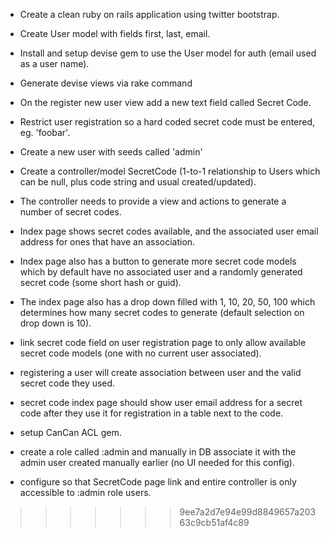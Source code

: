 
* Create a clean ruby on rails application using twitter bootstrap.

* Create User model with fields first, last, email.

* Install and setup devise gem to use the User model for auth (email used as a user name).

* Generate devise views via rake command

* On the register new user view add a new text field called Secret Code.

* Restrict user registration so a hard coded secret code must be entered, eg. 'foobar'.

* Create a new user with seeds called 'admin'

* Create a controller/model SecretCode (1-to-1 relationship to Users which can be null, plus code string and usual created/updated).

* The controller needs to provide a view and actions to generate a number of secret codes.

* Index page shows secret codes available, and the associated user email address for ones that have an association.

* Index page also has a button to generate more secret code models which by default have no associated user and a randomly generated secret code (some short hash or guid).

* The index page also has a drop down filled with 1, 10, 20, 50, 100 which determines how many secret codes to generate (default selection on drop down is 10).

* link secret code field on user registration page to only allow available secret code models (one with no current user associated).

* registering a user will create association between user and the valid secret code they used.

* secret code index page should show user email address for a secret code after they use it for registration in a table next to the code.

* setup CanCan ACL gem.

* create a role called :admin and manually in DB associate it with the admin user created manually earlier (no UI needed for this config).

* configure so that SecretCode page link and entire controller is only accessible to :admin role users.
>>>>>>> 9ee7a2d7e94e99d8849657a20363c9cb51af4c89
